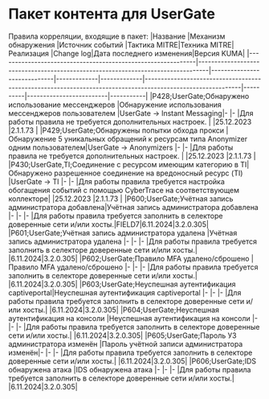 # Пакет контента для UserGate
Правила корреляции, входящие в пакет:
|Название                                                     |Механизм обнаружения                                                             |Источник событий             |Тактика MITRE|Техника MITRE|Реализация                                                                                                  |Change log|Дата последнего изменения|Версия KUMA|
|-------------------------------------------------------------|---------------------------------------------------------------------------------|-----------------------------|-------------|-------------|------------------------------------------------------------------------------------------------------------|----------|-------------------------|-----------|
|P428;UserGate;Обнаружено использование мессенджеров          |Обнаружение использования мессенджеров пользователем                             |UserGate -> Instant Messaging|-            |-            |Для работы правила не требуется дополнительных настроек.                                                    |          |25.12.2023               |2.1.1.73   |
|P429;UserGate;Обнаружены попытки обхода прокси               |Обнаружение 5 уникальных обращений к ресурсам типа Anonymizer одним пользователем|UserGate -> Anonymizers      |-            |-            |Для работы правила не требуется дополнительных настроек.                                                    |          |25.12.2023               |2.1.1.73   |
|P430;UserGate,TI;Соединение с ресурсом имеющим категорию в TI|Обнаружено разрешенное соединение на вредоносный ресурс (TI)                     |UserGate -> TI               |-            |-            |Для работы правила требуется настройка обогащения событий с помощью CyberTrace на соответствующем коллекторе|          |25.12.2023               |2.1.1.73   |
|P600;UserGate;Учётная запись администратора добавлена|Учётная запись администратора добавлена     |-  |-  |-  |Для работы правила требуется заполнить в селекторе доверенные сети и/или хосты.|FIELD7|6.11.2024|3.2.0.305|
|P601;UserGate;Учётная запись администратора удалена  |Учётная запись администратора удалена       |-  |-  |-  |Для работы правила требуется заполнить в селекторе доверенные сети и/или хосты.|      |6.11.2024|3.2.0.305|
|P602;UserGate;Правило MFA удалено/сброшено           |Правило MFA удалено/сброшено                |-  |-  |-  |Для работы правила требуется заполнить в селекторе доверенные сети и/или хосты.|      |6.11.2024|3.2.0.305|
|P603;UserGate;Неуспешная аутентификация captiveportal|Неуспешная аутентификация captiveportal     |-  |-  |-  |Для работы правила требуется заполнить в селекторе доверенные сети и/или хосты.|      |6.11.2024|3.2.0.305|
|P604;UserGate;Неуспешная аутентификация на консоли   |Неуспешная аутентификация на консоли        |-  |-  |-  |Для работы правила требуется заполнить в селекторе доверенные сети и/или хосты.|      |6.11.2024|3.2.0.305|
|P605;UserGate;Пароль УЗ администратора изменён       |Пароль учётной записи администратора изменён|-  |-  |-  |Для работы правила требуется заполнить в селекторе доверенные сети и/или хосты.|      |6.11.2024|3.2.0.305|
|P606;UserGate;IDS обнаружена атака                   |IDS обнаружена атака                        |-  |-  |-  |Для работы правила требуется заполнить в селекторе доверенные сети и/или хосты.|      |6.11.2024|3.2.0.305|
